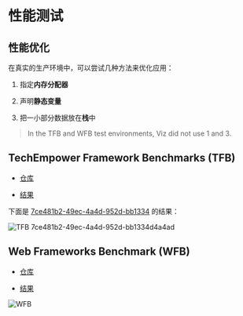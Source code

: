# 性能测试

## 性能优化

在真实的生产环境中，可以尝试几种方法来优化应用：

1. 指定**内存分配器**

2. 声明**静态变量**

3. 把一小部分数据放在**栈**中

> In the TFB and WFB test environments, Viz did not use 1 and 3.

## TechEmpower Framework Benchmarks (TFB)

- [仓库](https://github.com/TechEmpower/FrameworkBenchmarks)

- [结果](https://www.techempower.com/benchmarks/#test=composite)

下面是 [7ce481b2-49ec-4a4d-952d-bb1334](https://www.techempower.com/benchmarks/#section=test&runid=7ce481b2-49ec-4a4d-952d-bb1334d4a4ad&test=composite) 的结果：

![TFB 7ce481b2-49ec-4a4d-952d-bb1334d4a4ad](../images/TFB-7ce481b2-49ec-4a4d-952d-bb1334d4a4ad.png)

## Web Frameworks Benchmark (WFB)

- [仓库](https://github.com/the-benchmarker/website)

- [结果](https://web-frameworks-benchmark.netlify.app/compare?f=actix,axum,poem,salvo,tide,viz,warp)

![WFB](../images/WFB-2023-01-01-0b5c28a.png)
